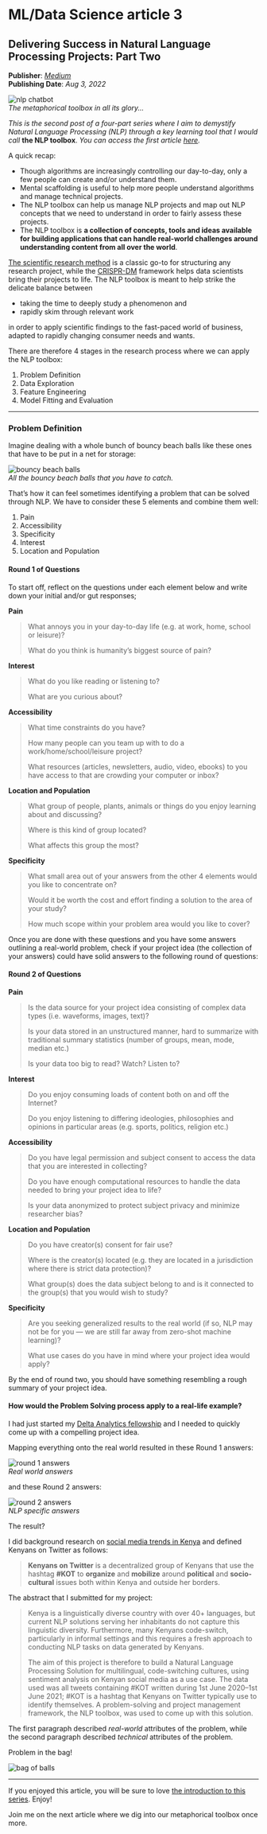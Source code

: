 # ML/Data Science article 3

## Delivering Success in Natural Language Processing Projects: Part Two

**Publisher**: [*Medium*](https://medium.com/@ceethinwa/delivering-success-in-natural-language-processing-projects-part-two-897e616bc8e2) <br>
**Publishing Date**: *Aug 3, 2022*

![nlp chatbot](../images/nlp-toolbox.svg) <br>
*The metaphorical toolbox in all its glory...*

*This is the second post of a four-part series where I aim to demystify Natural Language Processing (NLP) through a key 
learning tool that I would call* **the NLP toolbox**. *You can access the first article
[here](https://medium.com/@ceethinwa/delivering-success-in-natural-language-processing-projects-part-one-40c4775cf6a9).*

A quick recap:

* Though algorithms are increasingly controlling our day-to-day, only a few people can create and/or understand them.
* Mental scaffolding is useful to help more people understand algorithms and manage technical projects.
* The NLP toolbox can help us manage NLP projects and map out NLP concepts that we need to understand in order to fairly assess these projects.
* The NLP toolbox is **a collection of concepts, tools and ideas available for building applications that can handle real-world challenges around understanding content from all over the world**.

[The scientific research method](https://uedufy.com/the-scientific-method-definition-steps-role-in-research/) is a classic
go-to for structuring any research project, while the [CRISPR-DM](https://www.datasciencecentral.com/crisp-dm-a-standard-methodology-to-ensure-a-good-outcome/)
framework helps data scientists bring their projects to life. The NLP toolbox is meant to help strike the delicate balance between

* taking the time to deeply study a phenomenon and
* rapidly skim through relevant work

in order to apply scientific findings to the fast-paced world of business, adapted to rapidly changing consumer needs and wants.

There are therefore 4 stages in the research process where we can apply the NLP toolbox:

1. Problem Definition
2. Data Exploration
3. Feature Engineering
4. Model Fitting and Evaluation

****

### Problem Definition

Imagine dealing with a whole bunch of bouncy beach balls like these ones that have to be put in a net for storage:

![bouncy beach balls](../images/beach-balls.svg)<br>
*All the bouncy beach balls that you have to catch.*

That’s how it can feel sometimes identifying a problem that can be solved through NLP. We have to consider these 5 elements and combine them well:

1. Pain
2. Accessibility
3. Specificity
4. Interest
5. Location and Population

#### Round 1 of Questions

To start off, reflect on the questions under each element below and write down your initial and/or gut responses;

**Pain**

> What annoys you in your day-to-day life (e.g. at work, home, school or leisure)?
> 
> What do you think is humanity’s biggest source of pain?

**Interest**

> What do you like reading or listening to?
> 
> What are you curious about?

**Accessibility**

> What time constraints do you have?
> 
> How many people can you team up with to do a work/home/school/leisure project?
> 
> What resources (articles, newsletters, audio, video, ebooks) to you have access to that are crowding your computer or inbox?

**Location and Population**

> What group of people, plants, animals or things do you enjoy learning about and discussing?
> 
> Where is this kind of group located?
> 
> What affects this group the most?

**Specificity**

> What small area out of your answers from the other 4 elements would you like to concentrate on?
> 
> Would it be worth the cost and effort finding a solution to the area of your study?
> 
> How much scope within your problem area would you like to cover?

Once you are done with these questions and you have some answers outlining a real-world problem, check if your project
idea (the collection of your answers) could have solid answers to the following round of questions:

#### Round 2 of Questions

**Pain**

> Is the data source for your project idea consisting of complex data types (i.e. waveforms, images, text)?
> 
> Is your data stored in an unstructured manner, hard to summarize with traditional summary statistics (number of groups, mean, mode, median etc.)
> 
> Is your data too big to read? Watch? Listen to?

**Interest**

> Do you enjoy consuming loads of content both on and off the Internet?
> 
> Do you enjoy listening to differing ideologies, philosophies and opinions in particular areas (e.g. sports, politics, religion etc.)

**Accessibility**

> Do you have legal permission and subject consent to access the data that you are interested in collecting?
> 
> Do you have enough computational resources to handle the data needed to bring your project idea to life?
> 
> Is your data anonymized to protect subject privacy and minimize researcher bias?

**Location and Population**

> Do you have creator(s) consent for fair use?
> 
> Where is the creator(s) located (e.g. they are located in a jurisdiction where there is strict data protection)?
> 
> What group(s) does the data subject belong to and is it connected to the group(s) that you would wish to study?

**Specificity**

> Are you seeking generalized results to the real world (if so, NLP may not be for you — we are still far away from zero-shot machine learning)?
> 
> What use cases do you have in mind where your project idea would apply?

By the end of round two, you should have something resembling a rough summary of your project idea.

#### How would the Problem Solving process apply to a real-life example?

I had just started my [Delta Analytics fellowship](http://www.deltanalytics.org/global-teaching-fellows.html) and I needed
to quickly come up with a compelling project idea.

Mapping everything onto the real world resulted in these Round 1 answers:

![round 1 answers](../images/answers1.png)<br>
*Real world answers*

and these Round 2 answers:

![round 2 answers](../images/answers2.png)<br>
*NLP specific answers*

The result?

I did background research on [social media trends in Kenya](http://www.usiu.ac.ke/assets/file/b8243945-usiu-africa-kenya-social-media-lansc.pdf)
and defined Kenyans on Twitter as follows:

> **Kenyans on Twitter** is a decentralized group of Kenyans that use the hashtag **#KOT** to **organize** and **mobilize**
> around **political** and **socio-cultural** issues both within Kenya and outside her borders.

The abstract that I submitted for my project:

> Kenya is a linguistically diverse country with over 40+ languages, but current NLP solutions serving her inhabitants
> do not capture this linguistic diversity. Furthermore, many Kenyans code-switch, particularly in informal settings and
> this requires a fresh approach to conducting NLP tasks on data generated by Kenyans.
> 
> The aim of this project is therefore to build a Natural Language Processing Solution for multilingual, code-switching
> cultures, using sentiment analysis on Kenyan social media as a use case. The data used was all tweets containing #KOT
> written during 1st June 2020–1st June 2021; #KOT is a hashtag that Kenyans on Twitter typically use to identify
> themselves. A problem-solving and project management framework, the NLP toolbox, was used to come up with this solution.

The first paragraph described *real-world* attributes of the problem, while the second paragraph described *technical*
attributes of the problem.

Problem in the bag!

![bag of balls](../images/bag-of-balls.svg)

****

If you enjoyed this article, you will be sure to love
[the introduction to this series](https://medium.com/@ceethinwa/delivering-success-in-natural-language-processing-projects-part-one-40c4775cf6a9).
Enjoy!

Join me on the next article where we dig into our metaphorical toolbox once more.
